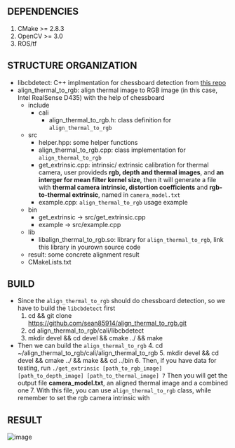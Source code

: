 ## DEPENDENCIES
1. CMake >= 2.8.3
2. OpenCV >= 3.0
3. ROS/tf

## STRUCTURE ORGANIZATION
- libcbdetect: C++ implmentation for chessboard detection from [this repo](https://github.com/ftdlyc/libcbdetect)
- align_thermal_to_rgb: align thermal image to RGB image (in this case, Intel RealSense D435) with the help of chessboard
  - include
    - cali
      - align_thermal_to_rgb.h: class definition for `align_thermal_to_rgb`
  - src
    - helper.hpp: some helper functions
    - align_thermal_to_rgb.cpp: class implementation for `align_thermal_to_rgb`
    - get_extrinsic.cpp: intrinsic/ extrinsic calibration for thermal camera, user provideds **rgb, depth and thermal images**, and **an interger for mean filter kernel size**, then it will generate a file with **thermal camera intrinsic, distortion coefficients** and **rgb-to-thermal extrinsic**, named in `camera_model.txt`
    - example.cpp: `align_thermal_to_rgb` usage example
  - bin
    - get_extrinsic -> src/get_extrinsic.cpp
    - example -> src/example.cpp
  - lib
    - libalign_thermal_to_rgb.so: library for `align_thermal_to_rgb`, link this library in yourown source code
  - result: some concrete alignment result
  - CMakeLists.txt
 
## BUILD
* Since the `align_thermal_to_rgb` should do chessboard detection, so we have to build the `libcbdetect` first
  1. cd && git clone https://github.com/sean85914/align_thermal_to_rgb.git
  2. cd align_thermal_to_rgb/cali/libcbdetect
  3. mkdir devel && cd devel && cmake ../ && make
* Then we can build the `align_thermal_to_rgb`
  4. cd ~/align_thermal_to_rgb/cali/align_thermal_to_rgb 
  5. mkdir devel && cd devel && cmake ../ && make && cd ../bin
  6. Then, if you have data for testing, run 
  `./get_extrinsic [path_to_rgb_image] [path_to_depth_image] [path_to_thermal_image] 7`
    Then you will get the output file **camera_model.txt**, an aligned thermal image and a combined one
  7. With this file, you can use `align_thermal_to_rgb` class, while remember to set the rgb camera intrinsic with

## RESULT
![image](github.com/sean85914/align_thermal_to_rgb/blob/master/cali/align_thermal_to_rgb/result/result.jpg)

